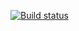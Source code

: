 [![Build status](https://ci.appveyor.com/api/projects/status/bvjundnxvcbj4lsl/branch/main?svg=true)](https://ci.appveyor.com/project/Sapfirka/selenide-2-2/branch/main)
